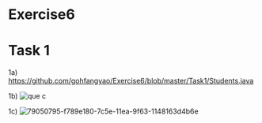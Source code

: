 # Exercise6
# Task 1

1a) https://github.com/gohfangyao/Exercise6/blob/master/Task1/Students.java


1b) 
![que c](https://user-images.githubusercontent.com/55262977/79091925-c6ee9880-7d81-11ea-9f48-bcc2e3090f11.JPG)

1c) 
![79050795-f789e180-7c5e-11ea-9f63-1148163d4b6e](https://user-images.githubusercontent.com/55262977/79092577-ea1a4780-7d83-11ea-8cc8-3346efaed285.png)

